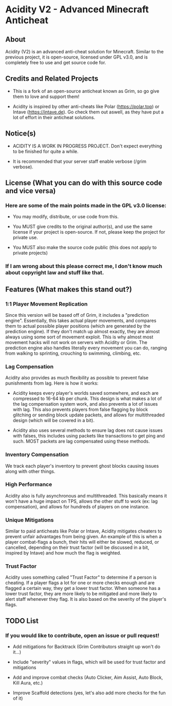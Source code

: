 # Acidity V2 - Advanced Minecraft Anticheat
## About
Acidity (V2) is an advanced anti-cheat solution for Minecraft. Similar to the previous project, it is open-source, licensed under GPL v3.0, and is completely free to use and get source code for.

## Credits and Related Projects
- This is a fork of an open-source anticheat known as Grim, so go give them to love and support them!

- Acidity is inspired by other anti-cheats like Polar (https://polar.top) or Intave (https://intave.de). Go check them out aswell, as they have put a lot of effort in their anticheat solutions.

## Notice(s)
- ACIDITY IS A WORK IN PROGRESS PROJECT. Don't expect everything to be finished for quite a while.

- It is recommended that your server staff enable verbose (/grim verbose).

## License (What you can do with this source code and vice versa)
### Here are some of the main points made in the GPL v3.0 license:
- You may modify, distribute, or use code from this.

- You MUST give credits to the original author(s), and use the same license if your project is open-source. If not, please keep the project for private use.

- You MUST also make the source code public (this does not apply to private projects)

### If I am wrong about this please correct me, I don't know much about copyright law and stuff like that.

## Features (What makes this stand out?)
### 1:1 Player Movement Replication
Since this version will be based off of Grim, it includes a "prediction engine". Essentially, this takes actual player movements, and compares them to actual possible player positions (which are generated by the prediction engine). If they don't match up almost exactly, they are almost always using some sort of movement exploit. This is why almost most movement hacks will not work on servers with Acidity or Grim. The prediction engine also handles literally every movement you can do, ranging from walking to sprinting, crouching to swimming, climbing, etc.

### Lag Compensation
Acidity also provides as much flexibility as possible to prevent false punishments from lag. Here is how it works:

- Acidity keeps every player's worlds saved somewhere, and each are compressed to 16-64 kb per chunk. This design is what makes a lot of the lag compensation system work, and also prevents a lot of issues with lag. This also prevents players from false flagging by block glitching or sending block update packets, and allows for multithreaded design (which will be covered in a bit).

- Acidity also uses several methods to ensure lag does not cause issues with falses, this includes using packets like transactions to get ping and such. MOST packets are lag compensated using these methods.

### Inventory Compensation
We track each player's inventory to prevent ghost blocks causing issues along with other things.

### High Performance
Acidity also is fully asynchronous and multithreaded. This basically means it won't have a huge impact on TPS, allows the other stuff to work (ex: lag compensation), and allows for hundreds of players on one instance.

### Unique Mitigations
Similar to paid anticheats like Polar or Intave, Acidity mitigates cheaters to prevent unfair advantages from being given. An example of this is when a player combat-flags a bunch, their hits will either be slowed, reduced, or cancelled, depending on their trust factor (will be discussed in a bit, inspired by Intave) and how much the flag is weighted.

### Trust Factor
Acidity uses something called "Trust Factor" to determine if a person is cheating. If a player flags a lot for one or more checks enough and are flagged a certain way, they get a lower trust factor. When someone has a lower trust factor, they are more likely to be mitigated and more likely to alert staff whenever they flag. It is also based on the severity of the player's flags.

## TODO List
### If you would like to contribute, open an issue or pull request!
- Add mitigations for Backtrack (Grim Contributors straight up won't do it...)

- Include "severity" values in flags, which will be used for trust factor and mitigations

- Add and improve combat checks (Auto Clicker, Aim Assist, Auto Block, Kill Aura, etc.)
  
- Improve Scaffold detections (yes, let's also add more checks for the fun of it)
